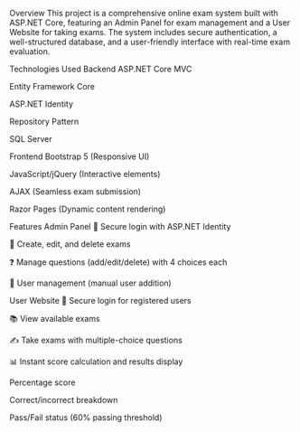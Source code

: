Overview
This project is a comprehensive online exam system built with ASP.NET Core, featuring an Admin Panel for exam management and a User Website for taking exams. The system includes secure authentication, a well-structured database, and a user-friendly interface with real-time exam evaluation.

Technologies Used
Backend
ASP.NET Core MVC

Entity Framework Core

ASP.NET Identity

Repository Pattern

SQL Server

Frontend
Bootstrap 5 (Responsive UI)

JavaScript/jQuery (Interactive elements)

AJAX (Seamless exam submission)

Razor Pages (Dynamic content rendering)

Features
Admin Panel
🔐 Secure login with ASP.NET Identity

📝 Create, edit, and delete exams

❓ Manage questions (add/edit/delete) with 4 choices each

👥 User management (manual user addition)

User Website
🔐 Secure login for registered users

📚 View available exams

✍️ Take exams with multiple-choice questions

📊 Instant score calculation and results display

Percentage score

Correct/incorrect breakdown

Pass/Fail status (60% passing threshold)
